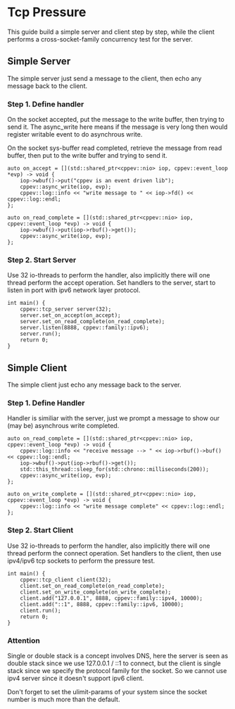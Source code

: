 # Tcp Pressure

This guide build a simple server and client step by step, while the client performs a cross-socket-family concurrency test for the server.

## Simple Server

The simple server just send a message to the client, then echo any message back to the client.

### Step 1. Define handler

On the socket accepted, put the message to the write buffer, then trying to send it. The async_write here means if the message is very long then would register writable event to do asynchrous write.

On the socket sys-buffer read completed, retrieve the message from read buffer, then put to the write buffer and trying to send it.

```
auto on_accept = [](std::shared_ptr<cppev::nio> iop, cppev::event_loop *evp) -> void {
    iop->wbuf()->put("cppev is an event driven lib");
    cppev::async_write(iop, evp);
    cppev::log::info << "write message to " << iop->fd() << cppev::log::endl;
};

auto on_read_complete = [](std::shared_ptr<cppev::nio> iop, cppev::event_loop *evp) -> void {
    iop->wbuf()->put(iop->rbuf()->get());
    cppev::async_write(iop, evp);
};
```

### Step 2. Start Server

Use 32 io-threads to perform the handler, also implicitly there will one thread perform the accept operation. Set handlers to the server, start to listen in port with ipv6 network layer protocol.

```
int main() {
    cppev::tcp_server server(32);
    server.set_on_accept(on_accept);
    server.set_on_read_complete(on_read_complete);
    server.listen(8888, cppev::family::ipv6);
    server.run();
    return 0;
}
```

## Simple Client

The simple client just echo any message back to the server.

### Step 1. Define Handler

Handler is similiar with the server, just we prompt a message to show our (may be) asynchrous write completed.

```
auto on_read_complete = [](std::shared_ptr<cppev::nio> iop, cppev::event_loop *evp) -> void {
    cppev::log::info << "receive message --> " << iop->rbuf()->buf() << cppev::log::endl;
    iop->wbuf()->put(iop->rbuf()->get());
    std::this_thread::sleep_for(std::chrono::milliseconds(200));
    cppev::async_write(iop, evp);
};

auto on_write_complete = [](std::shared_ptr<cppev::nio> iop, cppev::event_loop *evp) -> void {
    cppev::log::info << "write message complete" << cppev::log::endl;
};
```

### Step 2. Start Client

Use 32 io-threads to perform the handler, also implicitly there will one thread perform the connect operation. Set handlers to the client, then use ipv4/ipv6 tcp sockets to perform the pressure test.

```
int main() {
    cppev::tcp_client client(32);
    client.set_on_read_complete(on_read_complete);
    client.set_on_write_complete(on_write_complete);
    client.add("127.0.0.1", 8888, cppev::family::ipv4, 10000);
    client.add("::1", 8888, cppev::family::ipv6, 10000);
    client.run();
    return 0;
}
```

### Attention

Single or double stack is a concept involves DNS, here the server is seen as double stack since we use 127.0.0.1 / ::1 to connect, but the client is single stack since we specify the protocol family for the socket. So we cannot use ipv4 server since it doesn't support ipv6 client.

Don't forget to set the ulimit-params of your system since the socket number is much more than the default.
